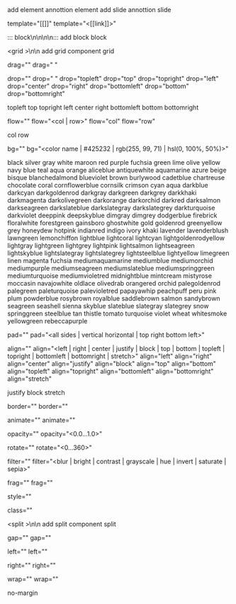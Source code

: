 <!-- element <CARET>-->	add element annottion	element

<!-- slide <CARET>-->	add slide annottion	slide

template="[[<CARET>]]"	template="<[[link]]>"

::: block\n\n<CARET>\n\n:::	add block	block

<style>\n\t<CARET>\n</style>

<grid <CARET>>\n\n</grid>	add grid component	grid

drag="<CARET>"	drag="<width> <height>"

drop="<CARET>"	drop="<x> <y>"
drop="topleft"
drop="top"
drop="topright"
drop="left"
drop="center"
drop="right"
drop="bottomleft"
drop="bottom"
drop="bottomright"

topleft
top
topright
left
center
right
bottomleft
bottom
bottomright

flow="<CARET>"	flow="<col | row>"
flow="col"
flow="row"

col
row

bg="<CARET>"	bg="<color name | #425232 | rgb(255, 99, 71) | hsl(0, 100%, 50%)>"

black
silver
gray
white
maroon
red
purple
fuchsia
green
lime
olive
yellow
navy
blue
teal
aqua
orange
aliceblue
antiquewhite
aquamarine
azure
beige
bisque
blanchedalmond
blueviolet
brown
burlywood
cadetblue
chartreuse
chocolate
coral
cornflowerblue
cornsilk
crimson
cyan
aqua
darkblue
darkcyan
darkgoldenrod
darkgray
darkgreen
darkgrey
darkkhaki
darkmagenta
darkolivegreen
darkorange
darkorchid
darkred
darksalmon
darkseagreen
darkslateblue
darkslategray
darkslategrey
darkturquoise
darkviolet
deeppink
deepskyblue
dimgray
dimgrey
dodgerblue
firebrick
floralwhite
forestgreen
gainsboro
ghostwhite
gold
goldenrod
greenyellow
grey
honeydew
hotpink
indianred
indigo
ivory
khaki
lavender
lavenderblush
lawngreen
lemonchiffon
lightblue
lightcoral
lightcyan
lightgoldenrodyellow
lightgray
lightgreen
lightgrey
lightpink
lightsalmon
lightseagreen
lightskyblue
lightslategray
lightslategrey
lightsteelblue
lightyellow
limegreen
linen
magenta
fuchsia
mediumaquamarine
mediumblue
mediumorchid
mediumpurple
mediumseagreen
mediumslateblue
mediumspringgreen
mediumturquoise
mediumvioletred
midnightblue
mintcream
mistyrose
moccasin
navajowhite
oldlace
olivedrab
orangered
orchid
palegoldenrod
palegreen
paleturquoise
palevioletred
papayawhip
peachpuff
peru
pink
plum
powderblue
rosybrown
royalblue
saddlebrown
salmon
sandybrown
seagreen
seashell
sienna
skyblue
slateblue
slategray
slategrey
snow
springgreen
steelblue
tan
thistle
tomato
turquoise
violet
wheat
whitesmoke
yellowgreen
rebeccapurple

pad="<CARET>"	pad="<all sides | vertical horizontal | top right bottom left>"

align="<CARET>"	align="<left | right | center | justify | block | top | bottom | topleft | topright | bottomleft | bottomright | stretch>"
align="left"
align="right"
align="center"
align="justify"
align="block"
align="top"
align="bottom"
align="topleft"
align="topright"
align="bottomleft"
align="bottomright"
align="stretch"


justify
block
stretch

border="<CARET>"	border="<width style color>"

animate="<CARET>"	animate="<type speed>"

opacity="<CARET>"	opacity="<0.0...1.0>"

rotate="<CARET>"	rotate="<0...360>"

filter="<CARET>"	filter="<blur | bright | contrast | grayscale | hue | invert | saturate | sepia>"

frag="<CARET>"	frag="<index>"

style="<CARET>"

class="<CARET>"



<split <CARET>>\n\n</split>	add split component	split

gap="<CARET>"	gap="<int>"

left="<CARET>"	left="<int>"

right="<CARET>"	right="<int>"

wrap="<CARET>"	wrap="<index>"

no-margin